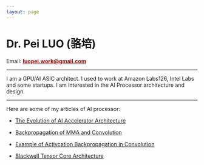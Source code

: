```yaml
---
layout: page
---
```


# Dr. Pei LUO (骆培)

<!--img src="images/cat.jpg" class="floatpic"-->

Email: [**<font color="#990000">  luopei.work@gmail.com </font>** ](mailto:luopei.work@gmail.com)


---

I am a GPU/AI ASIC architect. I used to work at Amazon Labs126, Intel Labs and some startups. I am interested in the AI Processor architecture and design. 


<!-- **<font color="#990000">   </font>** -->

---
Here are some of my articles of AI processor:

- [The Evolution of AI Accelerator Architecture](blogs/AI_Accelerator_Architecture.md)

- [Backpropagation of MMA and Convolution](blogs/Backpropagation.md)

- [Example of Activcation Backpropagation in Convolution](blogs/Backpropagation_conv_bpa_example.md)

- [Blackwell Tensor Core Architecture](blogs/Blackwell_Tensor_Core.md)


